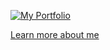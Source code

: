 



[![My Portfolio](https://i.postimg.cc/GpyLXNjC/Screenshot-2025-07-26-at-01-27-06.png)](https://aibekz.com)


[Learn more about me](https://aibekz.com)


